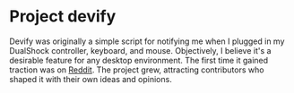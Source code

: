 # Project devify
Devify was originally a simple script for notifying me when I plugged in my DualShock controller, keyboard, and mouse. Objectively, I believe it's a desirable feature for any desktop environment. The first time it gained traction was on [Reddit](https://www.reddit.com/r/linux/comments/14poevz/oc_devify_get_notify_what_device_is_connected/?utm_source=share&utm_medium=android_app&utm_name=androidcss&utm_term=1&utm_content=1). The project grew, attracting contributors who shaped it with their own ideas and opinions.
